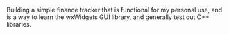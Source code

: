 Building a simple finance tracker that is functional for my personal use, and is a way to learn the wxWidgets GUI library, and generally test out C++ libraries.